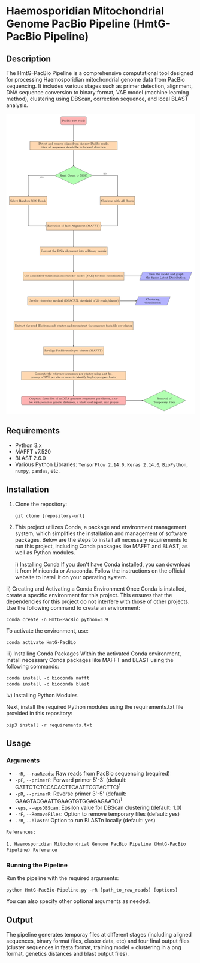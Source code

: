 
# Haemosporidian Mitochondrial Genome PacBio Pipeline (HmtG-PacBio Pipeline)

## Description
The HmtG-PacBio Pipeline is a comprehensive computational tool designed for processing Haemosporidian mitochondrial genome data from PacBio sequencing. It includes various stages such as primer detection, alignment, DNA sequence conversion to binary format, VAE model (machine learning method), clustering using DBScan, correction sequence, and local BLAST analysis.

<img src="HmtG-PacBio.jpg" alt="Flowchart Description" width="600" height="800"/>

## Requirements
- Python 3.x
- MAFFT v7.520
- BLAST 2.6.0
- Various Python Libraries: `TensorFlow 2.14.0`, `Keras 2.14.0`, `BioPython`, `numpy`, `pandas`, etc.

## Installation
1. Clone the repository:
   ```
   git clone [repository-url]
   ```
2. This project utilizes Conda, a package and environment management system, which simplifies the installation and management of software packages. Below are the steps to install all necessary requirements to run this project, including Conda packages like MAFFT and BLAST, as well as Python modules.

   i) Installing Conda
         If you don't have Conda installed, you can download it from Miniconda or Anaconda. Follow the instructions on the official website to install it on your operating system.

ii) Creating and Activating a Conda Environment
Once Conda is installed, create a specific environment for this project. This ensures that the dependencies for this project do not interfere with those of other projects. Use the following command to create an environment:

```
conda create -n HmtG-PacBio python=3.9
```

To activate the environment, use:

```
conda activate HmtG-PacBio
```

iii) Installing Conda Packages
Within the activated Conda environment, install necessary Conda packages like MAFFT and BLAST using the following commands:

```
conda install -c bioconda mafft
conda install -c bioconda blast
```

iv) Installing Python Modules

Next, install the required Python modules using the requirements.txt file provided in this repository:

```
pip3 install -r requirements.txt
```

## Usage

### Arguments
- `-rR`, `--rawReads`: Raw reads from PacBio sequencing (required)
- `-pF`, `--primerF`: Forward primer 5'-3' (default: GATTCTCTCCACACTTCAATTCGTACTTC)<sup>1</sup>
- `-pR`, `--primerR`: Reverse primer 3'-5' (default: GAAGTACGAATTGAAGTGTGGAGAGAATC)<sup>1</sup>
- `-eps`, `--epsDBScan`: Epsilon value for DBScan clustering (default: 1.0)
- `-rF`, `--RemoveFiles`: Option to remove temporary files (default: yes)
- `-rB`, `--blastn`: Option to run BLASTn locally (default: yes)

```
References:

1. Haemosporidian Mitochondrial Genome PacBio Pipeline (HmtG-PacBio Pipeline) Reference
```


### Running the Pipeline
Run the pipeline with the required arguments:
```
python HmtG-PacBio-Pipeline.py -rR [path_to_raw_reads] [options]
```
You can also specify other optional arguments as needed.

## Output
The pipeline generates temporay files at different stages (including aligned sequences, binary format files, cluster data, etc) and four final output files (cluster sequences in fasta format, training model + clustering in a png format, genetics distances and blast output files).


